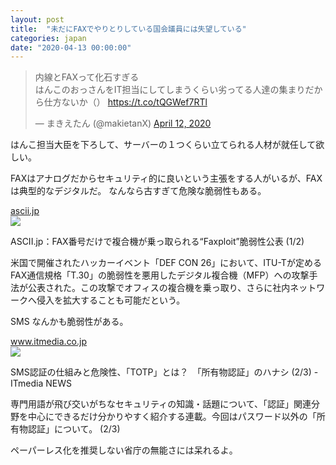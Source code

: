 ```yaml
---
layout: post
title:  "未だにFAXでやりとりしている国会議員には失望している"
categories: japan
date: "2020-04-13 00:00:00"
---
```


<blockquote class="twitter-tweet tw-align-center"><p lang="ja" dir="ltr">内線とFAXって化石すぎる<br>はんこのおっさんをIT担当にしてしまうくらい劣ってる人達の集まりだから仕方ないか（） <a href="https://t.co/tQGWef7RTl">https://t.co/tQGWef7RTl</a></p>&mdash; まきえたん (@makietanX) <a href="https://twitter.com/makietanX/status/1249486315508224002?ref_src=twsrc%5Etfw">April 12, 2020</a></blockquote> <script async src="https://platform.twitter.com/widgets.js" charset="utf-8"></script>

はんこ担当大臣を下ろして、サーバーの１つくらい立てられる人材が就任して欲しい。

FAXはアナログだからセキュリティ的に良いという主張をする人がいるが、FAXは典型的なデジタルだ。
なんなら古すぎて危険な脆弱性もある。


<div class="card">
  <a href="https://ascii.jp/elem/000/001/728/1728508/"></a>
  <div class="card__header">
    <a href="https://ascii.jp/elem/000/001/728/1728508/">ascii.jp</a>
  </div>
  <div class="card__image">
    <img src="https://ascii.jp/img/2018/09/25/695801/l/b1f616eca7cfd93b.jpg?20200122">
  </div>
  <div class="card__title">
    <p>ASCII.jp：FAX番号だけで複合機が乗っ取られる“Faxploit”脆弱性公表 (1/2)</p>
  </div>
  <div class="card__description">
    <p>米国で開催されたハッカーイベント「DEF CON 26」において、ITU-Tが定めるFAX通信規格「T.30」の脆弱性を悪用したデジタル複合機（MFP）への攻撃手法が公表された。この攻撃でオフィスの複合機を乗っ取り、さらに社内ネットワークへ侵入を拡大することも可能だという。
</p>
  </div>
</div>


SMS なんかも脆弱性がある。


<div class="card">
  <a href="https://www.itmedia.co.jp/news/articles/1904/08/news026_2.html"></a>
  <div class="card__header">
    <a href="https://www.itmedia.co.jp/news/articles/1904/08/news026_2.html">www.itmedia.co.jp</a>
  </div>
  <div class="card__image">
    <img src="https://image.itmedia.co.jp/news/articles/1904/08/cover_news026.jpg">
  </div>
  <div class="card__title">
    <p> SMS認証の仕組みと危険性、「TOTP」とは？　「所有物認証」のハナシ (2/3) - ITmedia NEWS</p>
  </div>
  <div class="card__description">
    <p>専門用語が飛び交いがちなセキュリティの知識・話題について、「認証」関連分野を中心にできるだけ分かりやすく紹介する連載。今回はパスワード以外の「所有物認証」について。 (2/3)</p>
  </div>
</div>


ペーパーレス化を推奨しない省庁の無能さには呆れるよ。
